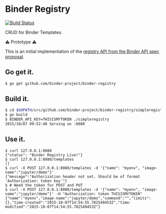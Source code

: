 # Binder Registry

[![Build Status](https://travis-ci.org/binder-project/binder-registry.svg?branch=master)](https://travis-ci.org/binder-project/binder-registry)

CRUD for Binder Templates.

:warning: Prototype :warning:

This is an initial implementation of the [registry API from the Binder API spec proposal](https://github.com/jupyter/enhancement-proposals/pull/5).

## Go get it.

```bash
$ go get github.com/binder-project/binder-registry
```

## Build it.

```bash
$ cd $GOPATH/src/github.com/binder-project/binder-registry/simpleregistry
$ go build
$ BINDER_API_KEY=THISISMYTOKEN ./simpleregistry
2015/10/07 09:52:48 Serving on :8080
```

## Use it.

```
$ curl 127.0.0.1:8080
{"status": "Binder Registry Live!"}
$ curl 127.0.0.1:8080/templates
[]
$ curl -X POST 127.0.0.1:8080/templates -d '{"name": "myenv", "image-name":"jupyter/demo"}'
{"message":"Authorization header not set. Should be of format 'Authorization: token key'"}
$ # Need the token for POST and PUT
$ curl -X POST 127.0.0.1:8080/templates -d '{"name": "myenv", "image-name":"jupyter/demo"}' -H "Authorization: token THISISMYTOKEN"
{"name":"myenv","image-name":"jupyter/demo","command":"","limits":{},"time-created":"2015-10-07T14:54:55.782549453Z","time-modified":"2015-10-07T14:54:55.782549453Z"}
```
